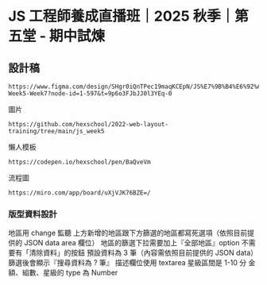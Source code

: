 # JS 工程師養成直播班｜2025 秋季｜第五堂 - 期中試煉

 ## 設計稿
```
https://www.figma.com/design/SHgr0iQnTPec19maqKCEpN/JS%E7%9B%B4%E6%92%AD%E7%8F%AD-Week5-Week7?node-id=1-597&t=9p6o3FJbJJ0l3YEq-0
```
圖片
```
https://github.com/hexschool/2022-web-layout-training/tree/main/js_week5
```
懶人模板
```
https://codepen.io/hexschool/pen/BaQveVm
```
流程圖
```
https://miro.com/app/board/uXjVJK76BZE=/
```
### 版型資料設計
地區用 change 監聽
上方新增的地區跟下方篩選的地區都寫死選項（依照目前提供的 JSON data area 欄位）
地區的篩選下拉需要加上『全部地區』option
不需要有「清除資料」的按鈕
預設資料為 3 筆（內容需依照目前提供的 JSON data）
篩選後會顯示『搜尋資料為 ? 筆』
描述欄位使用 textarea
星級區間是 1-10 分
金額、組數、星級的 type 為 Number
 
